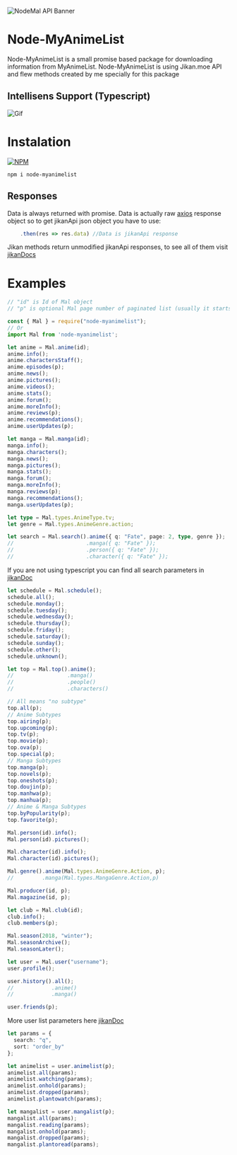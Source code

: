 ![NodeMal API Banner](https://i.imgur.com/IcBShyO.png)

# Node-MyAnimeList

Node-MyAnimeList is a small promise based package for downloading information from MyAnimeList.
Node-MyAnimeList is using Jikan.moe API and flew methods created by me specially for this package

## Intellisens Support (Typescript)
![Gif](https://via.placeholder.com/650x350)

# Instalation
[![NPM](https://nodei.co/npm/node-myanimelist.png)](https://nodei.co/npm/node-myanimelist/)

```
npm i node-myanimelist
```
## Responses
Data is always returned with promise.
Data is actually raw [axios](https://www.npmjs.com/package/axios) response object so to get jikanApi json object you have to use:
```ts
	.then(res => res.data) //Data is jikanApi response
```
Jikan methods return unmodified jikanApi responses, to see all of them visit [jikanDocs](https://jikan.docs.apiary.io/)
# Examples
```ts
// "id" is Id of Mal object
// "p" is optional Mal page number of paginated list (usually it starts at 1 not 0)
```
```ts
const { Mal } = require("node-myanimelist");
// Or
import Mal from 'node-myanimelist';
```
```ts
let anime = Mal.anime(id);
anime.info();
anime.charactersStaff();
anime.episodes(p);
anime.news();
anime.pictures();
anime.videos();
anime.stats();
anime.forum();
anime.moreInfo();
anime.reviews(p);
anime.recommendations();
anime.userUpdates(p);
```
```ts
let manga = Mal.manga(id);
manga.info();
manga.characters();
manga.news();
manga.pictures();
manga.stats();
manga.forum();
manga.moreInfo();
manga.reviews(p);
manga.recommendations();
manga.userUpdates(p);
```
```ts
let type = Mal.types.AnimeType.tv;
let genre = Mal.types.AnimeGenre.action;

let search = Mal.search().anime({ q: "Fate", page: 2, type, genre });
//                       .manga({ q: "Fate" });
//                       .person({ q: "Fate" });
//                       .character({ q: "Fate" });
```
If you are not using typescript you can find all search parameters in [jikanDoc](https://jikan.docs.apiary.io/#reference/0/search)
```ts
let schedule = Mal.schedule();
schedule.all();
schedule.monday();
schedule.tuesday();
schedule.wednesday();
schedule.thursday();
schedule.friday();
schedule.saturday();
schedule.sunday();
schedule.other();
schedule.unknown();
```
```ts
let top = Mal.top().anime();
//                 .manga()
//                 .people()
//                 .characters()

// All means "no subtype"
top.all(p);
// Anime Subtypes
top.airing(p);
top.upcoming(p);
top.tv(p);
top.movie(p);
top.ova(p);
top.special(p);
// Manga Subtypes
top.manga(p);
top.novels(p);
top.oneshots(p);
top.doujin(p);
top.manhwa(p);
top.manhua(p);
// Anime & Manga Subtypes
top.byPopularity(p);
top.favorite(p);
```
```ts
Mal.person(id).info();
Mal.person(id).pictures();

Mal.character(id).info();
Mal.character(id).pictures();
```
```ts
Mal.genre().anime(Mal.types.AnimeGenre.Action, p);
//         .manga(Mal.types.MangaGenre.Action,p)
```
```ts
Mal.producer(id, p);
Mal.magazine(id, p);
```
```ts
let club = Mal.club(id);
club.info();
club.members(p);
```
```ts
Mal.season(2018, "winter");
Mal.seasonArchive();
Mal.seasonLater();
```
```ts
let user = Mal.user("username");
user.profile();

user.history().all();
//            .anime()
//            .manga()

user.friends(p);
```
More user list parameters here [jikanDoc](https://jikan.docs.apiary.io/#reference/0/user)
```ts
let params = {
  search: "q",
  sort: "order_by"
};

let animelist = user.animelist(p);
animelist.all(params);
animelist.watching(params);
animelist.onhold(params);
animelist.dropped(params);
animelist.plantowatch(params);

let mangalist = user.mangalist(p);
mangalist.all(params);
mangalist.reading(params);
mangalist.onhold(params);
mangalist.dropped(params);
mangalist.plantoread(params);
```
